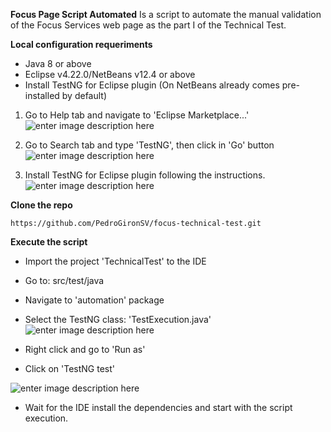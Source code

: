 ﻿**Focus Page Script Automated**
Is a script to automate the manual validation of the Focus Services web page as the part I of the Technical Test.

**Local configuration requeriments**

 - Java 8 or above
 - Eclipse v4.22.0/NetBeans v12.4 or above
 - Install TestNG for Eclipse plugin (On NetBeans already comes pre-installed by
   default)
 1. Go to Help tab and navigate to 'Eclipse Marketplace...'
  ![enter image description here](https://blogger.googleusercontent.com/img/b/R29vZ2xl/AVvXsEgWm3vRkhfVrF4QdRjR_YZaQUe_565HLt1FwjeGDfnWJ5vTb0D16ZyC7pXye9MXh82zLUIdJDccnfCq9qffSbxxZilbE_T8YPdi5bxnkXbZKQkevBl8eXukXa_HRCtJDFZLkt1TmJ3G2MoKPmxhsB70UU9Y2AxzRfpbQlBSrZB06PSJCVAuJoh20pawNw/s618/testNG1.png)
 2. Go to Search tab and type 'TestNG', then click in 'Go' button
   ![enter image description here](https://blogger.googleusercontent.com/img/b/R29vZ2xl/AVvXsEjkjBEdZjqMoSBbHUiFF-Y8IYeOSb4sMzyQyoQz1CZqTdGphQU9PKWBTNOsxjK6OUzcxdoZ3UhONaKDZ_mGGba_LwZobJWNfw6SVMOQG63LsxDwVzkrPMYVd5gnWMAHe-hkLEbHgfr6gbO1ufKDpLq2OeInBJAThR950VcVSaXd-7j6VZgufpbb5YG7Vw/s708/testNG2.png)

 3. Install TestNG for Eclipse plugin following the instructions.
   ![enter image description here](https://blogger.googleusercontent.com/img/b/R29vZ2xl/AVvXsEgv6Goiu5fUB3FqjQCSlP4Sic0Z43fOYu_IBgrjH_dIpvVEiqwa2kROYwMyPvx7hej02CY3eTdOh-_dakCgr_2iNpgQ44mFqayehI3QiYWTuPOqfjltpgSoRxmGHLcR5_H8bjDHOApdHO-1fUDOfjJ2NQD8bO6EwM9ZjzozejmIMdAVEIcmSOPQ7XOqDw/s710/testNG3.png)

**Clone the repo**

    https://github.com/PedroGironSV/focus-technical-test.git

**Execute the script**
 - Import the project 'TechnicalTest' to the IDE
 - Go to: src/test/java
 - Navigate to 'automation' package
 - Select the TestNG class: 'TestExecution.java'
![enter image description here](https://blogger.googleusercontent.com/img/b/R29vZ2xl/AVvXsEjBsVYIvF1maL5Uv7QWz_oubkOOWKIIQPme2jjXx9RU1r3YIIC9kMSJ-2F7cFqZNbzua9m1b7tPhWVSlTZkF4ji426znyvBxqPBEGJ5_eErFOnG4mD7x3PmEmKBHWFIHIj7cpm_M2Xn5DWSJBkVhqzJCLrY4tZLmdpt1N4z1VBlUCN5Om3vJn7tRsF0IA/s328/automated_script1.PNG)

 - Right click and go to 'Run as'
 - Click on 'TestNG test'

 ![enter image description here](https://blogger.googleusercontent.com/img/b/R29vZ2xl/AVvXsEjTtUUJIB_jIk2xegvykckoqhJpMQTYgMV_iiOg6AH6DU8UUS2xWS0kzeibFeBGPROKOzpvGizwTISFCuq3j6X-KSpuLWsubAKJAf0_lGCnJp2dWRL1j_XEVgdH2LbyZwmqEgsWFupFtkxc2o0dC373liXOqiZBzvUhhDQ--tj4PaWOwgWn_QfWA8_idQ/s831/automated_script2.PNG)

 - Wait for the IDE install the dependencies and start with the script execution.


